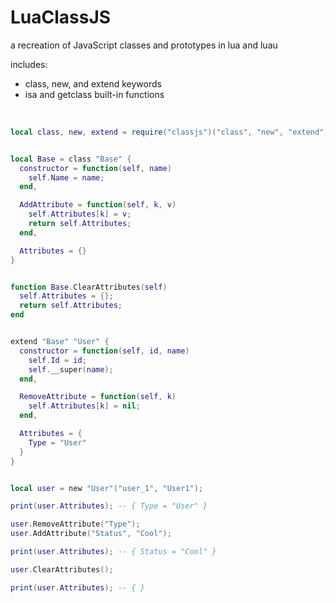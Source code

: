 # LuaClassJS
a recreation of JavaScript classes and prototypes in lua and luau

includes: 
- class, new, and extend keywords
- isa and getclass built-in functions

<br>

```lua
local class, new, extend = require("classjs")("class", "new", "extend");


local Base = class "Base" {
  constructor = function(self, name)
    self.Name = name;
  end,

  AddAttribute = function(self, k, v)
    self.Attributes[k] = v;
    return self.Attributes;
  end,

  Attributes = {}
}


function Base.ClearAttributes(self)
  self.Attributes = {};
  return self.Attributes;
end


extend "Base" "User" {
  constructor = function(self, id, name)
    self.Id = id;
    self.__super(name);
  end,

  RemoveAttribute = function(self, k)
    self.Attributes[k] = nil;
  end,

  Attributes = {
    Type = "User"
  }
}


local user = new "User"("user_1", "User1");

print(user.Attributes); -- { Type = "User" }

user.RemoveAttribute("Type");
user.AddAttribute("Status", "Cool");

print(user.Attributes); -- { Status = "Cool" }

user.ClearAttributes();

print(user.Attributes); -- { }

```
